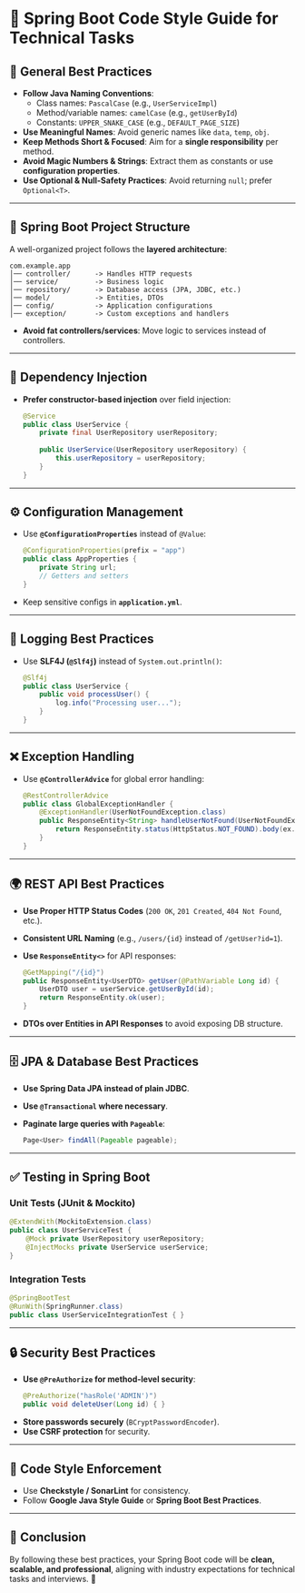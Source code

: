 # 📝 Spring Boot Code Style Guide for Technical Tasks

## 📌 General Best Practices
- **Follow Java Naming Conventions**:
  - Class names: `PascalCase` (e.g., `UserServiceImpl`)
  - Method/variable names: `camelCase` (e.g., `getUserById`)
  - Constants: `UPPER_SNAKE_CASE` (e.g., `DEFAULT_PAGE_SIZE`)
- **Use Meaningful Names**: Avoid generic names like `data`, `temp`, `obj`.
- **Keep Methods Short & Focused**: Aim for a **single responsibility** per method.
- **Avoid Magic Numbers & Strings**: Extract them as constants or use **configuration properties**.
- **Use Optional & Null-Safety Practices**: Avoid returning `null`; prefer `Optional<T>`.

---

## 📂 Spring Boot Project Structure
A well-organized project follows the **layered architecture**:

```
com.example.app
│── controller/      -> Handles HTTP requests
│── service/         -> Business logic
│── repository/      -> Database access (JPA, JDBC, etc.)
│── model/           -> Entities, DTOs
│── config/          -> Application configurations
│── exception/       -> Custom exceptions and handlers
```
- **Avoid fat controllers/services**: Move logic to services instead of controllers.

---

## 📌 Dependency Injection
- **Prefer constructor-based injection** over field injection:
  
  ```java
  @Service
  public class UserService {
      private final UserRepository userRepository;
      
      public UserService(UserRepository userRepository) {
          this.userRepository = userRepository;
      }
  }
  ```

---

## ⚙️ Configuration Management
- Use **`@ConfigurationProperties`** instead of `@Value`:
  
  ```java
  @ConfigurationProperties(prefix = "app")
  public class AppProperties {
      private String url;
      // Getters and setters
  }
  ```
- Keep sensitive configs in **`application.yml`**.

---

## 📌 Logging Best Practices
- Use **SLF4J (`@Slf4j`)** instead of `System.out.println()`:
  
  ```java
  @Slf4j
  public class UserService {
      public void processUser() {
          log.info("Processing user...");
      }
  }
  ```

---

## ❌ Exception Handling
- Use **`@ControllerAdvice`** for global error handling:
  
  ```java
  @RestControllerAdvice
  public class GlobalExceptionHandler {
      @ExceptionHandler(UserNotFoundException.class)
      public ResponseEntity<String> handleUserNotFound(UserNotFoundException ex) {
          return ResponseEntity.status(HttpStatus.NOT_FOUND).body(ex.getMessage());
      }
  }
  ```

---

## 🌍 REST API Best Practices
- **Use Proper HTTP Status Codes** (`200 OK`, `201 Created`, `404 Not Found`, etc.).
- **Consistent URL Naming** (e.g., `/users/{id}` instead of `/getUser?id=1`).
- **Use `ResponseEntity<>`** for API responses:
  
  ```java
  @GetMapping("/{id}")
  public ResponseEntity<UserDTO> getUser(@PathVariable Long id) {
      UserDTO user = userService.getUserById(id);
      return ResponseEntity.ok(user);
  }
  ```
- **DTOs over Entities in API Responses** to avoid exposing DB structure.

---

## 🗄️ JPA & Database Best Practices
- **Use Spring Data JPA instead of plain JDBC**.
- **Use `@Transactional` where necessary**.
- **Paginate large queries with `Pageable`**:
  
  ```java
  Page<User> findAll(Pageable pageable);
  ```

---

## ✅ Testing in Spring Boot
### **Unit Tests (JUnit & Mockito)**
```java
@ExtendWith(MockitoExtension.class)
public class UserServiceTest {
    @Mock private UserRepository userRepository;
    @InjectMocks private UserService userService;
}
```

### **Integration Tests**
```java
@SpringBootTest
@RunWith(SpringRunner.class)
public class UserServiceIntegrationTest { }
```

---

## 🔒 Security Best Practices
- **Use `@PreAuthorize` for method-level security**:
  ```java
  @PreAuthorize("hasRole('ADMIN')")
  public void deleteUser(Long id) { }
  ```
- **Store passwords securely** (`BCryptPasswordEncoder`).
- **Use CSRF protection** for security.

---

## 📌 Code Style Enforcement
- Use **Checkstyle / SonarLint** for consistency.
- Follow **Google Java Style Guide** or **Spring Boot Best Practices**.

---

## 🎯 Conclusion
By following these best practices, your Spring Boot code will be **clean, scalable, and professional**, aligning with industry expectations for technical tasks and interviews. 🚀
